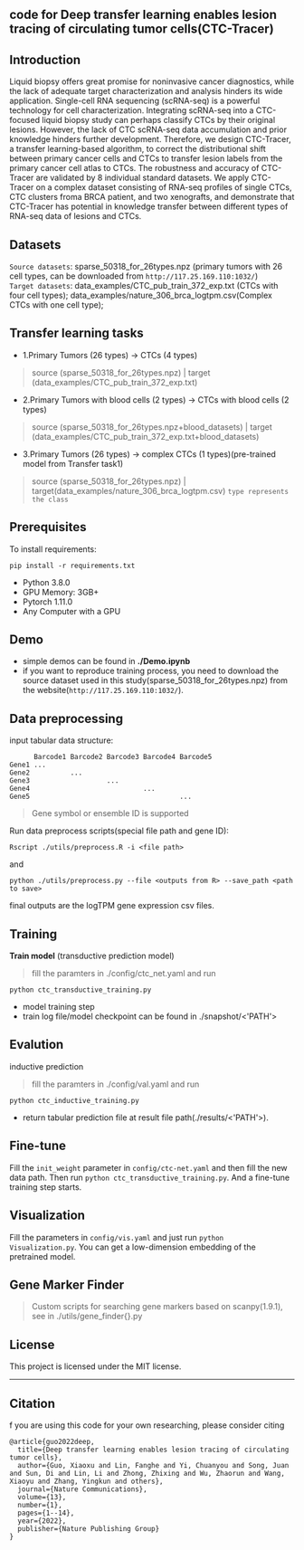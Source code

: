 
## code for **Deep transfer learning enables lesion tracing of circulating tumor cells(CTC-Tracer)**
## Introduction
Liquid biopsy offers great promise for noninvasive cancer diagnostics, while
the lack of adequate target characterization and analysis hinders its wide
application. Single-cell RNA sequencing (scRNA-seq) is a powerful technology
for cell characterization. Integrating scRNA-seq into a CTC-focused liquid
biopsy study can perhaps classify CTCs by their original lesions. However, the
lack of CTC scRNA-seq data accumulation and prior knowledge hinders further
development. Therefore, we design CTC-Tracer, a transfer learning-based
algorithm, to correct the distributional shift between primary cancer cells and
CTCs to transfer lesion labels from the primary cancer cell atlas to CTCs. The
robustness and accuracy of CTC-Tracer are validated by 8 individual standard
datasets. We apply CTC-Tracer on a complex dataset consisting of RNA-seq
profiles of single CTCs, CTC clusters froma BRCA patient, and two xenografts,
and demonstrate that CTC-Tracer has potential in knowledge transfer between
different types of RNA-seq data of lesions and CTCs.

## Datasets
`Source datasets`: sparse_50318_for_26types.npz (primary tumors with 26 cell types, can be downloaded from `http://117.25.169.110:1032/`) \
`Target datasets`: data_examples/CTC_pub_train_372_exp.txt (CTCs with four cell types); data_examples/nature_306_brca_logtpm.csv(Complex CTCs with one cell type); 

## Transfer learning tasks
 - 1.Primary Tumors (26 types) -> CTCs (4 types)
 > source (sparse_50318_for_26types.npz) | target (data_examples/CTC_pub_train_372_exp.txt)
 - 2.Primary Tumors with blood cells (2 types) -> CTCs with blood cells (2 types)
 > source (sparse_50318_for_26types.npz+blood_datasets) | target (data_examples/CTC_pub_train_372_exp.txt+blood_datasets)
 - 3.Primary Tumors (26 types) -> complex CTCs (1 types)(pre-trained model from Transfer task1)
 > source (sparse_50318_for_26types.npz) | target(data_examples/nature_306_brca_logtpm.csv)
`type represents the class`
## Prerequisites

To install requirements:

```setup
pip install -r requirements.txt
```

- Python 3.8.0
- GPU Memory: 3GB+
- Pytorch 1.11.0
- Any Computer with a GPU

## Demo
- simple demos can be found in **./Demo.ipynb**
- if you want to reproduce training process, you need to download the source dataset used in this study(sparse_50318_for_26types.npz) from the website(`http://117.25.169.110:1032/`).

## Data preprocessing

input tabular data structure: 
```
      Barcode1 Barcode2 Barcode3 Barcode4 Barcode5
Gene1 ...
Gene2          ...     
Gene3                   ...
Gene4                            ...
Gene5                                     ...
```
> Gene symbol or ensemble ID is supported

Run data preprocess scripts(special file path and gene ID):
```
Rscript ./utils/preprocess.R -i <file path>
```
and
```
python ./utils/preprocess.py --file <outputs from R> --save_path <path to save>
```
final outputs are the logTPM gene expression csv files.
## Training
**Train model** (transductive prediction model)
> fill the paramters in ./config/ctc_net.yaml and run 
```
python ctc_transductive_training.py
```
- model training step
- train log file/model checkpoint can be found in ./snapshot/<'PATH'>

## Evalution 
inductive prediction
> fill the paramters in ./config/val.yaml and run
```
python ctc_inductive_training.py
```
- return tabular prediction file at result file path(./results/<'PATH'>).

## Fine-tune
Fill the `init_weight` parameter in `config/ctc-net.yaml` and then fill the new data path. Then run `python ctc_transductive_training.py`. And a fine-tune training step starts.
## Visualization
Fill the parameters in `config/vis.yaml` and just run `python Visualization.py`. You can get a low-dimension embedding of the pretrained model.
## Gene Marker Finder
> Custom scripts for searching gene markers based on scanpy(1.9.1), see in ./utils/gene_finder{}.py
## License
This project is licensed under the MIT license.
- - -
## Citation
f you are using this code for your own researching, please consider citing
```
@article{guo2022deep,
  title={Deep transfer learning enables lesion tracing of circulating tumor cells},
  author={Guo, Xiaoxu and Lin, Fanghe and Yi, Chuanyou and Song, Juan and Sun, Di and Lin, Li and Zhong, Zhixing and Wu, Zhaorun and Wang, Xiaoyu and Zhang, Yingkun and others},
  journal={Nature Communications},
  volume={13},
  number={1},
  pages={1--14},
  year={2022},
  publisher={Nature Publishing Group}
}
```